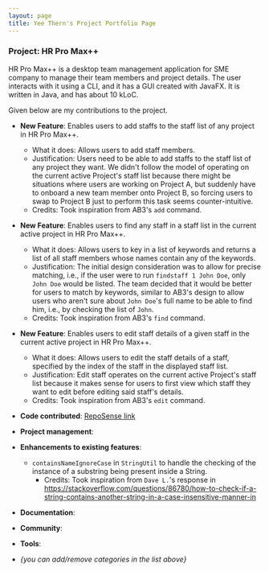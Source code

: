 ```yaml
---
layout: page
title: Yee Thern's Project Portfolio Page
---
```


### Project: HR Pro Max++

HR Pro Max++ is a desktop team management application for SME company to manage their team members and project details.
The user interacts with it using a CLI, and it has a GUI created with JavaFX.
It is written in Java, and has about 10 kLoC.

Given below are my contributions to the project.

* **New Feature**: Enables users to add staffs to the staff list of any project in HR Pro Max++.
    * What it does: Allows users to add staff members.
    * Justification: Users need to be able to add staffs to the staff list of any project they want. We didn't follow the model
    of operating on the current active Project's staff list because there might be situations where users are working on Project A,
    but suddenly have to onboard a new team member onto Project B, so forcing users to swap to Project B just to perform this task
    seems counter-intuitive.
    * Credits: Took inspiration from AB3's `add` command.

* **New Feature**: Enables users to find any staff in  a staff list in the current active project in HR Pro Max++.
  * What it does: Allows users to key in a list of keywords and returns a list of all staff members whose names contain
  any of the keywords.
  * Justification: The initial design consideration was to allow for precise matching, i.e., if the user were to run `findstaff 1 John Doe`,
  only `John Doe` would be listed. The team decided that it would be better for users to match by keywords, similar to AB3's design
  to allow users who aren't sure about `John Doe`'s full name to be able to find him, i.e., by checking the list of `John`.
  * Credits: Took inspiration from AB3's `find` command.

* **New Feature**:  Enables users to edit staff details of a given staff in the current active project in HR Pro Max++.
  * What it does: Allows users to edit the staff details of a staff, specified by the index of the staff in the displayed staff list.
  * Justification: Edit staff operates on the current active Project's staff list because it makes sense for users to first view
  which staff they want to edit before editing said staff's details.
  * Credits: Took inspiration from AB3's `edit` command.

* **Code contributed**: [RepoSense link](https://nus-cs2103-ay2223s1.github.io/tp-dashboard/?search=augustdespair&breakdown=true)

* **Project management**:

* **Enhancements to existing features**:
  * `containsNameIgnoreCase` in `StringUtil` to handle the checking of the instance of a substring being present inside a String.
    * Credits: Took inspiration from `Dave L.`'s response in https://stackoverflow.com/questions/86780/how-to-check-if-a-string-contains-another-string-in-a-case-insensitive-manner-in

* **Documentation**:

* **Community**:

* **Tools**:

* _{you can add/remove categories in the list above}_
